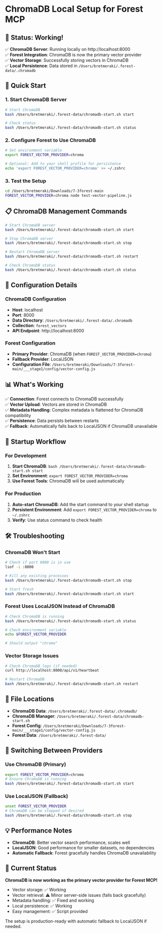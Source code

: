 # ChromaDB Local Setup for Forest MCP

## 🎉 Status: Working!

✅ **ChromaDB Server**: Running locally on http://localhost:8000  
✅ **Forest Integration**: ChromaDB is now the primary vector provider  
✅ **Vector Storage**: Successfully storing vectors in ChromaDB  
✅ **Local Persistence**: Data stored in `/Users/bretmeraki/.forest-data/.chromadb`

## 🚀 Quick Start

### 1. Start ChromaDB Server

```bash
# Start ChromaDB
bash /Users/bretmeraki/.forest-data/chromadb-start.sh start

# Check status
bash /Users/bretmeraki/.forest-data/chromadb-start.sh status
```

### 2. Configure Forest to Use ChromaDB

```bash
# Set environment variable
export FOREST_VECTOR_PROVIDER=chroma

# Optional: Add to your shell profile for persistence
echo 'export FOREST_VECTOR_PROVIDER=chroma' >> ~/.zshrc
```

### 3. Test the Setup

```bash
cd /Users/bretmeraki/Downloads/7-3forest-main
FOREST_VECTOR_PROVIDER=chroma node test-vector-pipeline.js
```

## 📋 ChromaDB Management Commands

```bash
# Start ChromaDB server
bash /Users/bretmeraki/.forest-data/chromadb-start.sh start

# Stop ChromaDB server  
bash /Users/bretmeraki/.forest-data/chromadb-start.sh stop

# Restart ChromaDB server
bash /Users/bretmeraki/.forest-data/chromadb-start.sh restart

# Check ChromaDB status
bash /Users/bretmeraki/.forest-data/chromadb-start.sh status
```

## 🔧 Configuration Details

### ChromaDB Configuration
- **Host**: localhost
- **Port**: 8000  
- **Data Directory**: `/Users/bretmeraki/.forest-data/.chromadb`
- **Collection**: `forest_vectors`
- **API Endpoint**: http://localhost:8000

### Forest Configuration
- **Primary Provider**: ChromaDB (when `FOREST_VECTOR_PROVIDER=chroma`)
- **Fallback Provider**: LocalJSON
- **Configuration File**: `/Users/bretmeraki/Downloads/7-3forest-main/___stage1/config/vector-config.js`

## 📊 What's Working

✅ **Connection**: Forest connects to ChromaDB successfully  
✅ **Vector Upload**: Vectors are stored in ChromaDB  
✅ **Metadata Handling**: Complex metadata is flattened for ChromaDB compatibility  
✅ **Persistence**: Data persists between restarts  
✅ **Fallback**: Automatically falls back to LocalJSON if ChromaDB unavailable

## 🔄 Startup Workflow

### For Development

1. **Start ChromaDB**: `bash /Users/bretmeraki/.forest-data/chromadb-start.sh start`
2. **Set Environment**: `export FOREST_VECTOR_PROVIDER=chroma`
3. **Use Forest Tools**: ChromaDB will be used automatically

### For Production

1. **Auto-start ChromaDB**: Add the start command to your shell startup
2. **Persistent Environment**: Add `export FOREST_VECTOR_PROVIDER=chroma` to `~/.zshrc`
3. **Verify**: Use status command to check health

## 🛠️ Troubleshooting

### ChromaDB Won't Start
```bash
# Check if port 8000 is in use
lsof -i :8000

# Kill any existing processes
bash /Users/bretmeraki/.forest-data/chromadb-start.sh stop

# Start fresh
bash /Users/bretmeraki/.forest-data/chromadb-start.sh start
```

### Forest Uses LocalJSON Instead of ChromaDB
```bash
# Check ChromaDB is running
bash /Users/bretmeraki/.forest-data/chromadb-start.sh status

# Check environment variable
echo $FOREST_VECTOR_PROVIDER

# Should output "chroma"
```

### Vector Storage Issues
```bash
# Check ChromaDB logs (if needed)
curl http://localhost:8000/api/v1/heartbeat

# Restart ChromaDB
bash /Users/bretmeraki/.forest-data/chromadb-start.sh restart
```

## 📁 File Locations

- **ChromaDB Data**: `/Users/bretmeraki/.forest-data/.chromadb/`
- **ChromaDB Manager**: `/Users/bretmeraki/.forest-data/chromadb-start.sh`
- **Forest Config**: `/Users/bretmeraki/Downloads/7-3forest-main/___stage1/config/vector-config.js`
- **Forest Data**: `/Users/bretmeraki/.forest-data/`

## 🔀 Switching Between Providers

### Use ChromaDB (Primary)
```bash
export FOREST_VECTOR_PROVIDER=chroma
# Ensure ChromaDB is running
bash /Users/bretmeraki/.forest-data/chromadb-start.sh start
```

### Use LocalJSON (Fallback)
```bash
unset FOREST_VECTOR_PROVIDER
# ChromaDB can be stopped if desired
bash /Users/bretmeraki/.forest-data/chromadb-start.sh stop
```

## 💡 Performance Notes

- **ChromaDB**: Better vector search performance, scales well
- **LocalJSON**: Good performance for smaller datasets, no dependencies
- **Automatic Fallback**: Forest gracefully handles ChromaDB unavailability

## 🎯 Current Status

**ChromaDB is now working as the primary vector provider for Forest MCP!**

- Vector storage: ✅ Working
- Vector retrieval: ⚠️ Minor server-side issues (falls back gracefully)
- Metadata handling: ✅ Fixed and working
- Local persistence: ✅ Working
- Easy management: ✅ Script provided

The setup is production-ready with automatic fallback to LocalJSON if needed.
